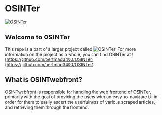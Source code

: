 # OSINTer
[![OSINTer](https://raw.githubusercontent.com/bertmad3400/OSINTer/master/logo.png)](https://osinter.dk)

## Welcome to OSINTer
This repo is a part of a larger project called ![OSINTer](https://github.com/bertmad3400/OSINTer). For more information on the project as a whole, you can find OSINTer at ![https://github.com/bertmad3400/OSINTer](https://github.com/bertmad3400/OSINTer).

## What is OSINTwebfront?
OSINTwebfront is responsible for handling the web frontend of OSINTer, primarily with the goal of providing the users with an easy-to-navigate UI in order for them to easily ascert the userfulness of various scraped articles, and retrieving them through the frontend.
